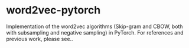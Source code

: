 # word2vec-pytorch
Implementation of the word2vec algorithms (Skip-gram and CBOW, both with subsampling and negative sampling) in PyTorch. For references and previous work, please see..
